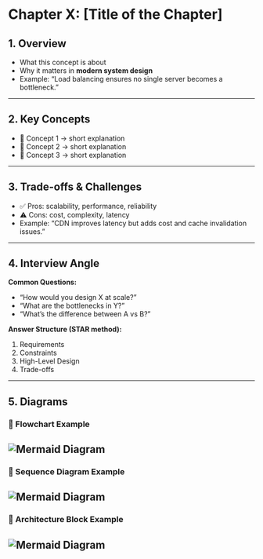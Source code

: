 # Chapter X: [Title of the Chapter]

## 1. Overview
- What this concept is about
- Why it matters in **modern system design**
- Example: “Load balancing ensures no single server becomes a bottleneck.”

---

## 2. Key Concepts
- 🔹 Concept 1 → short explanation
- 🔹 Concept 2 → short explanation
- 🔹 Concept 3 → short explanation

---

## 3. Trade-offs & Challenges
- ✅ Pros: scalability, performance, reliability
- ⚠️ Cons: cost, complexity, latency
- Example: “CDN improves latency but adds cost and cache invalidation issues.”

---

## 4. Interview Angle
**Common Questions:**
- “How would you design X at scale?”
- “What are the bottlenecks in Y?”
- “What’s the difference between A vs B?”

**Answer Structure (STAR method):**
1. Requirements  
2. Constraints  
3. High-Level Design  
4. Trade-offs  

---

## 5. Diagrams

### 🔹 Flowchart Example
![Mermaid Diagram](/notes/diagrams/template-1.svg)
---

### 🔹 Sequence Diagram Example
![Mermaid Diagram](/notes/diagrams/template-2.svg)
---

### 🔹 Architecture Block Example
![Mermaid Diagram](/notes/diagrams/template-3.svg)
---

